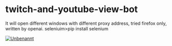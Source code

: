 # twitch-and-youtube-view-bot
It will open different windows with different proxy address, tried firefox only, written by openai.
seleniuim>pip install selenium 


<a href="https://ibb.co/ZMQvwmG"><img src="https://i.ibb.co/sVTcDHb/Unbenannt.png" alt="Unbenannt" border="0"></a>

